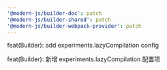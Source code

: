 ```yaml
---
'@modern-js/builder-doc': patch
'@modern-js/builder-shared': patch
'@modern-js/builder-webpack-provider': patch
---
```


feat(Builder): add experiments.lazyCompilation config

feat(Builder): 新增 experiments.lazyCompilation 配置项
